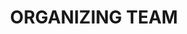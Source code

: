 ---
layout: page
title: ORGANIZING TEAM
permalink: our-team.html
description: ICESat-2 Hackweek 2022 Organizing Team
team:
  - - name: Jessica Scheick
      title: Researcher/Software Developer
      affiliate: University of New Hampshire
      image_url: https://avatars.githubusercontent.com/u/11756442?v=4
      github_user: JessicaS11

    - name: Anthony Arendt
      title: Principal Research Scientist
      affiliate: eScience & APL
      image_url: https://avatars.githubusercontent.com/u/4993098?v=4?s=100
      github_user: aaarendt

    - name: Scott Henderson
      title: Research Scientist
      affiliate: eScience & ESS
      image_url: https://avatars2.githubusercontent.com/u/3924836?s=460&v=4
      github_user: scottyhq

  - - name: Axel Schweiger
      title: Senior Principal Scientist
      affiliate: APL
      image_url: /assets/images/AxelSchweiger.JPG
      github_user: axelschweiger


    - name: Tom Neumann
      title: Research Scientist 
      affiliate: NASA Goddard Space Flight Center 
      image_url: /assets/images/TomNeumann.jpg

    - name: Charley Haley
      title: Social Strategist & Collaboration Architect
      affiliate: Back Loop Consulting group
      image_url: /assets/images/CharleyHaley.jpg

  - - name: Jane Koh
      title: Project Manager
      affiliate: eScience
      image_url: /assets/images/JaneKoh.jpg
---
